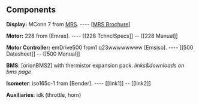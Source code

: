## Components

**Display:** MConn 7 from [MRS]. ---- \[[MRS Brochure]\]

**Motor:** 228 from [Emrax]. ---- \[[228 TchnclSpecs]\] -- \[[228 Manual]\]

**Motor Controller:** emDrive500 from1    q23wwwwwwww [Emsiso]. ---- \[[500 Datasheet]\] -- \[[500 Manual]\]

**BMS**: [orionBMS2] with thermistor expansion pack. *links&downloads on bms page*

**Isometer**: iso165c-1 from [Bender]. ---- \[[link1]\] -- \[[link2]\]

**Auxiliaries**: idk (throttle, horn)



[MRS]: https://www.mrs-electronics.com/products/detail/display-mconn-7#

[MRS Brochure]: https://github.com/SparkElectricRacing/AtlasGeneral/files/7048743/MConn7i-display-brochure.pdf

